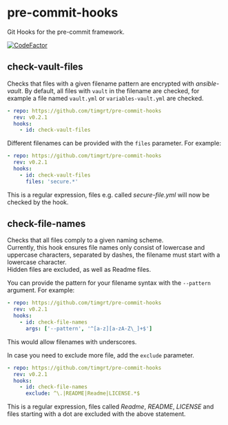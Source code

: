 # pre-commit-hooks

Git Hooks for the pre-commit framework.  

[![CodeFactor](https://www.codefactor.io/repository/github/timgrt/pre-commit-hooks/badge)](https://www.codefactor.io/repository/github/timgrt/pre-commit-hooks)

## check-vault-files

Checks that files with a given filename pattern are
encrypted with *ansible-vault*. By default, all files
with `vault` in the filename are checked, for example
a file named `vault.yml` or `variables-vault.yml` are checked.

```yaml
- repo: https://github.com/timgrt/pre-commit-hooks
  rev: v0.2.1
  hooks:
    - id: check-vault-files
```

Different filenames can be provided with the `files` parameter.
For example:

```yaml
- repo: https://github.com/timgrt/pre-commit-hooks
  rev: v0.2.1
  hooks:
    - id: check-vault-files
      files: 'secure.*'
```

This is a regular expression, files e.g. called *secure-file.yml* will
now be checked by the hook.

## check-file-names

Checks that all files comply to a given naming scheme.  
Currently, this hook ensures file names only consist of lowercase and
uppercase characters, separated by dashes, the filename must
start with a lowercase character.  
Hidden files are excluded, as well as Readme files.

You can provide the pattern for your filename syntax with the `--pattern` argument.
For example:

```yaml
- repo: https://github.com/timgrt/pre-commit-hooks
  rev: v0.2.1
  hooks:
    - id: check-file-names
      args: ['--pattern', '^[a-z][a-zA-Z\_]+$']
```

This would allow filenames with underscores.

In case you need to exclude more file, add the `exclude` parameter.

```yaml
- repo: https://github.com/timgrt/pre-commit-hooks
  rev: v0.2.1
  hooks:
    - id: check-file-names
      exclude: ^\.|README|Readme|LICENSE.*$
```

This is a regular expression, files called *Readme*, *README*, *LICENSE* and
files starting with a dot are excluded with the above statement.
